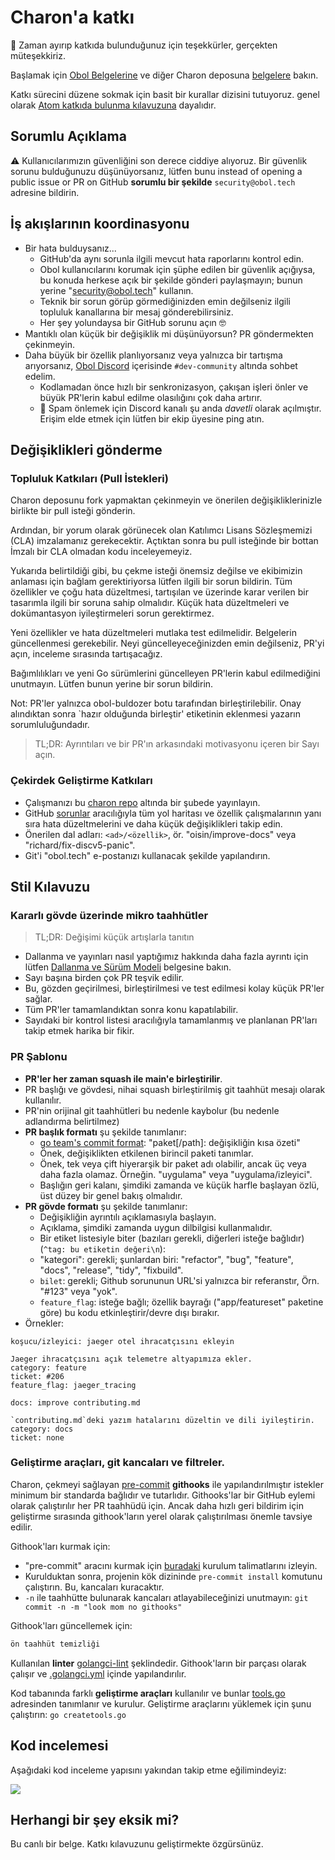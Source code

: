 # Charon'a katkı

🎉 Zaman ayırıp katkıda bulunduğunuz için teşekkürler, gerçekten müteşekkiriz.

Başlamak için [Obol Belgelerine](https://docs.obol.tech/) ve diğer Charon deposuna [belgelere](.) bakın.

Katkı sürecini düzene sokmak için basit bir kurallar dizisini tutuyoruz.
genel olarak [Atom katkıda bulunma kılavuzuna](https://github.com/atom/atom/blob/master/CONTRIBUTING.md) dayalıdır.

## Sorumlu Açıklama

⚠️ Kullanıcılarımızın güvenliğini son derece ciddiye alıyoruz.
Bir güvenlik sorunu bulduğunuzu düşünüyorsanız, lütfen bunu instead of opening a public issue or PR on GitHub **sorumlu bir şekilde** `security@obol.tech` adresine bildirin.


## İş akışlarının koordinasyonu

- Bir hata bulduysanız...
     - GitHub'da aynı sorunla ilgili mevcut hata raporlarını kontrol edin.
     - Obol kullanıcılarını korumak için şüphe edilen bir güvenlik açığıysa, bu konuda herkese açık bir şekilde gönderi paylaşmayın;
       bunun yerine "security@obol.tech" kullanın.
     - Teknik bir sorun görüp görmediğinizden emin değilseniz ilgili topluluk kanallarına bir mesaj gönderebilirsiniz.
     - Her şey yolundaysa bir GitHub sorunu açın 🤓
- Mantıklı olan küçük bir değişiklik mi düşünüyorsun? PR göndermekten çekinmeyin.
- Daha büyük bir özellik planlıyorsanız veya yalnızca bir tartışma arıyorsanız,
   [Obol Discord](https://discord.gg/n6ebKsX46w/) içerisinde `#dev-community` altında sohbet edelim.
     - Kodlamadan önce hızlı bir senkronizasyon, çakışan işleri önler ve büyük PR'lerin kabul edilme olasılığını çok daha artırır.
     - 👀 Spam önlemek için Discord kanalı şu anda _davetli_ olarak açılmıştır. Erişim elde etmek için lütfen bir ekip üyesine ping atın.

## Değişiklikleri gönderme

### Topluluk Katkıları (Pull İstekleri)

Charon deposunu fork yapmaktan çekinmeyin ve önerilen değişikliklerinizle birlikte bir pull isteği gönderin.

Ardından, bir yorum olarak görünecek olan Katılımcı Lisans Sözleşmemizi (CLA) imzalamanız gerekecektir.
Açtıktan sonra bu pull isteğinde bir bottan İmzalı bir CLA olmadan kodu inceleyemeyiz.

Yukarıda belirtildiği gibi, bu çekme isteği önemsiz değilse ve ekibimizin anlaması için bağlam gerektiriyorsa lütfen ilgili bir sorun bildirin. Tüm özellikler ve çoğu hata düzeltmesi, tartışılan ve üzerinde karar verilen bir tasarımla ilgili bir soruna sahip olmalıdır. Küçük hata düzeltmeleri ve dokümantasyon iyileştirmeleri sorun gerektirmez.

Yeni özellikler ve hata düzeltmeleri mutlaka test edilmelidir. Belgelerin güncellenmesi gerekebilir. Neyi güncelleyeceğinizden emin değilseniz, PR'yi açın, inceleme sırasında tartışacağız.

Bağımlılıkları ve yeni Go sürümlerini güncelleyen PR'lerin kabul edilmediğini unutmayın. Lütfen bunun yerine bir sorun bildirin.

Not: PR'ler yalnızca obol-buldozer botu tarafından birleştirilebilir. Onay alındıktan sonra `hazır olduğunda birleştir' etiketinin eklenmesi yazarın sorumluluğundadır.

> TL;DR: Ayrıntıları ve bir PR'ın arkasındaki motivasyonu içeren bir Sayı açın.

### Çekirdek Geliştirme Katkıları

- Çalışmanızı bu [charon repo](https://github.com/ObolNetwork/charon) altında bir şubede yayınlayın.
- GitHub [sorunlar](https://github.com/ObolNetwork/charon/issues) aracılığıyla tüm yol haritası ve özellik çalışmalarının yanı sıra hata düzeltmelerini ve daha küçük değişiklikleri takip edin.
- Önerilen dal adları: `<ad>/<özellik>`, ör. "oisin/improve-docs" veya "richard/fix-discv5-panic".
- Git'i "obol.tech" e-postanızı kullanacak şekilde yapılandırın.

## Stil Kılavuzu

### Kararlı gövde üzerinde mikro taahhütler

> TL;DR: Değişimi küçük artışlarla tanıtın

- Dallanma ve yayınları nasıl yaptığımız hakkında daha fazla ayrıntı için lütfen [Dallanma ve Sürüm Modeli](branching.md) belgesine bakın.
- Sayı başına birden çok PR teşvik edilir.
- Bu, gözden geçirilmesi, birleştirilmesi ve test edilmesi kolay küçük PR'ler sağlar.
- Tüm PR'ler tamamlandıktan sonra konu kapatılabilir.
- Sayıdaki bir kontrol listesi aracılığıyla tamamlanmış ve planlanan PR'ları takip etmek harika bir fikir.

### PR Şablonu

- **PR'ler her zaman squash ile main'e birleştirilir**.
- PR başlığı ve gövdesi, nihai squash birleştirilmiş git taahhüt mesajı olarak kullanılır.
- PR'nin orijinal git taahhütleri bu nedenle kaybolur (bu nedenle adlandırma belirtilmez)
- **PR başlık formatı** şu şekilde tanımlanır:
   - [go team's commit format](https://github.com/golang/go/commits/master): "paket[/path]: değişikliğin kısa özeti"
   - Önek, değişiklikten etkilenen birincil paketi tanımlar.
   - Önek, tek veya çift hiyerarşik bir paket adı olabilir, ancak üç veya daha fazla olamaz. Örneğin. "uygulama" veya "uygulama/izleyici".
   - Başlığın geri kalanı, şimdiki zamanda ve küçük harfle başlayan özlü, üst düzey bir genel bakış olmalıdır.
- **PR gövde formatı** şu şekilde tanımlanır:
   - Değişikliğin ayrıntılı açıklamasıyla başlayın.
   - Açıklama, şimdiki zamanda uygun dilbilgisi kullanmalıdır.
   - Bir etiket listesiyle biter (bazıları gerekli, diğerleri isteğe bağlıdır) (`^tag: bu etiketin değeri\n`):
   - "kategori": gerekli; şunlardan biri: "refactor", "bug", "feature", "docs", "release", "tidy", "fixbuild".
   - `bilet`: gerekli; Github sorununun URL'si yalnızca bir referanstır, Örn. "#123" veya "yok".
   - `feature_flag`: isteğe bağlı; özellik bayrağı ("app/featureset" paketine göre) bu kodu etkinleştirir/devre dışı bırakır.
- Örnekler:
```
koşucu/izleyici: jaeger otel ihracatçısını ekleyin

Jaeger ihracatçısını açık telemetre altyapımıza ekler.
category: feature
ticket: #206
feature_flag: jaeger_tracing
```
```
docs: improve contributing.md

`contributing.md`deki yazım hatalarını düzeltin ve dili iyileştirin.
category: docs
ticket: none
```

### Geliştirme araçları, git kancaları ve filtreler.

Charon, çekmeyi sağlayan [pre-commit](https://pre-commit.com) **githooks** ile yapılandırılmıştır
istekler minimum bir standarda bağlıdır ve tutarlıdır. Githooks'lar bir GitHub eylemi olarak çalıştırılır
her PR taahhüdü için. Ancak daha hızlı geri bildirim için geliştirme sırasında githook'ların yerel olarak çalıştırılması önemle tavsiye edilir.

Githook'ları kurmak için:
- "pre-commit" aracını kurmak için [buradaki](https://pre-commit.com/#installation) kurulum talimatlarını izleyin.
- Kurulduktan sonra, projenin kök dizininde `pre-commit install` komutunu çalıştırın. Bu, kancaları kuracaktır.
- `-n` ile taahhütte bulunarak kancaları atlayabileceğinizi unutmayın: `git commit -n -m "look mom no githooks"`

Githook'ları güncellemek için:
```sh
ön taahhüt temizliği
```

Kullanılan **linter** [golangci-lint](https://golangci-lint.run/) şeklindedir. Githook'ların bir parçası olarak çalışır ve [.golangci.yml](../.golangci.yml) içinde yapılandırılır.

Kod tabanında farklı **geliştirme araçları** kullanılır ve bunlar [tools.go](../tools.go) adresinden tanımlanır ve kurulur. Geliştirme araçlarını yüklemek için şunu çalıştırın: `go createtools.go`

## Kod incelemesi
Aşağıdaki kod inceleme yapısını yakından takip etme eğilimindeyiz:
<div><img src="./images/code_review_pyramid.svg" /></div>

## Herhangi bir şey eksik mi?

Bu canlı bir belge. Katkı kılavuzunu geliştirmekte özgürsünüz.
